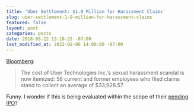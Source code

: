 ```yaml
---
title: 'Uber Settlement: $1.9 Million for Harassment Claims'
slug: uber-settlement-1-9-million-for-harassment-claims
featured: false
layout: post
categories: posts
date: 2018-08-22 13:18:25 -07:00
last_modified_at: 2022-02-06 14:00:00 -07:00
---
```


[Bloomberg](https://www.bloomberg.com/news/articles/2018-08-21/uber-harassment-settlement-56-workers-to-split-1-9-million):

> The cost of Uber Technologies Inc.'s sexual harassment scandal is now itemized: 56 current and former employees who filed claims stand to collect an average of $33,928.57.

Funny. I wonder if this is being evaluated within the scope of their [pending IPO](https://money.cnn.com/2018/08/21/technology/uber-cfo-nelson-chai/index.html)?

